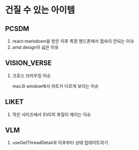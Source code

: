 # 건질 수 있는 아이템

## PCSDM

1. react-markdown을 받은 이후 특정 핸드폰에서 접속이 안되는 이슈
2. antd design이 싫은 이유

## VISION_VERSE

1. 크로스 브라우징 이슈

   mac과 window에서 차트가 다르게 보이는 이슈

## LIKET

1. 작은 사이즈에서 SVG의 화질이 깨지는 이슈

## VLM

1. useGetThreadDetail과 이후부터 상태 업데이트하기
